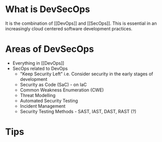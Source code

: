 # What is DevSecOps
It is the combination of [[DevOps]] and [[SecOps]]. This is essential in an increasingly cloud centered software development practices.

# Areas of DevSecOps
- Everything in [[DevOps]]
- SecOps related to DevOps
	- "Keep Security Left" i.e. Consider security in the early stages of development
	- Security as Code (SaC) - on IaC
	- Common Weakness Enumeration (CWE)
	- Threat Modelling
	- Automated Security Testing
	- Incident Management
	- Security Testing Methods - SAST, IAST, DAST, RAST (?)

# Tips